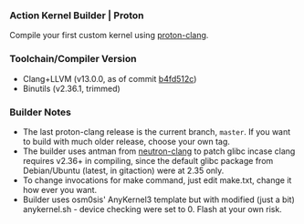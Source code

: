 ### Action Kernel Builder | Proton
Compile your first custom kernel using [proton-clang](https://github.com/kdrag0n/proton-clang).

### Toolchain/Compiler Version
* Clang+LLVM (v13.0.0, as of commit [b4fd512c](https://github.com/llvm/llvm-project/commit/b4fd512c36ca344a3ff69350219e8b0a67e9472a))
* Binutils (v2.36.1, trimmed)

### Builder Notes
* The last proton-clang release is the current branch, `master`. If you want to build with much older release, choose your own tag.
* The builder uses antman from [neutron-clang](https://github.com/Neutron-Toolchains) to patch glibc incase clang requires v2.36+ in compiling, since the default glibc package from Debian/Ubuntu (latest, in gitaction) were at 2.35 only.
* To change invocations for make command, just edit make.txt, change it how ever you want.
* Builder uses osm0sis' AnyKernel3 template but with modified (just a bit) anykernel.sh - device checking were set to 0. Flash at your own risk.
